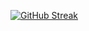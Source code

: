 [![GitHub Streak](https://streak-stats.demolab.com?user=hammarshall&theme=dark&hide_border=true)](https://git.io/streak-stats)
